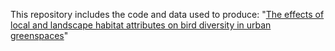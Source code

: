 This repository includes the code and data used to produce: "[The effects of local and landscape habitat attributes on bird diversity in urban greenspaces](https://esajournals.onlinelibrary.wiley.com/doi/full/10.1002/ecs2.2347)"
